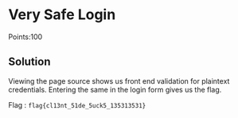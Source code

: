 # Very Safe Login

Points:100

## Solution

Viewing the page source shows us front end validation for plaintext credentials. Entering the same in the login form gives us the flag.

Flag : `flag{cl13nt_51de_5uck5_135313531}`
